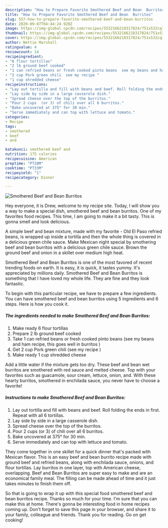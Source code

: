 ```yaml
---
description: "How to Prepare Favorite Smothered Beef and Bean  Burritos"
title: "How to Prepare Favorite Smothered Beef and Bean  Burritos"
slug: 557-how-to-prepare-favorite-smothered-beef-and-bean-burritos
date: 2020-09-07T04:44:24.920Z
image: https://img-global.cpcdn.com/recipes/5532166218317824/751x532cq70/smothered-beef-and-bean-burritos-recipe-main-photo.jpg
thumbnail: https://img-global.cpcdn.com/recipes/5532166218317824/751x532cq70/smothered-beef-and-bean-burritos-recipe-main-photo.jpg
cover: https://img-global.cpcdn.com/recipes/5532166218317824/751x532cq70/smothered-beef-and-bean-burritos-recipe-main-photo.jpg
author: Nettie Marshall
ratingvalue: 4
reviewcount: 14
recipeingredient:
- "6 flour tortillas"
- "2 lb ground beef cooked"
- "1 can refried beans or fresh cooked pinto beans  see my beans and ham recipe  this goes well in burritos "
- "2 cup Pork green chili  see my recipe "
- "1 cup shredded cheese"
recipeinstructions:
- "Lay out tortilla and fill with beans and beef. Roll folding the ends in first. Repeat with all 6 tortillas."
- "Lay side by side in a large casserole dish."
- "Spread cheese over the top of the burritos."
- "Pour 2 cups  (or 3) of chili over all 6 burritos."
- "Bake uncovered at 375° for 30 min."
- "Serve immediately and can top with lettuce and tomato."
categories:
- Recipe
tags:
- smothered
- beef
- and

katakunci: smothered beef and 
nutrition: 175 calories
recipecuisine: American
preptime: "PT20M"
cooktime: "PT33M"
recipeyield: "1"
recipecategory: Dinner

---
```



![Smothered Beef and Bean  Burritos](https://img-global.cpcdn.com/recipes/5532166218317824/751x532cq70/smothered-beef-and-bean-burritos-recipe-main-photo.jpg)

Hey everyone, it is Drew, welcome to my recipe site. Today, I will show you a way to make a special dish, smothered beef and bean  burritos. One of my favorites food recipes. This time, I am going to make it a bit tasty. This is gonna smell and look delicious.

A simple beef and bean mixture, made with my favorite - Old El Paso refried beans, is wrapped up inside a tortilla and then the whole thing is covered in a delicious green chile sauce. Make Mexican night special by smothering beef and bean burritos with a delicious green chile sauce. Brown the ground beef and onion in a skillet over medium high heat.

Smothered Beef and Bean  Burritos is one of the most favored of recent trending foods on earth. It is easy, it is quick, it tastes yummy. It's appreciated by millions daily. Smothered Beef and Bean  Burritos is something that I have loved my whole life. They are fine and they look fantastic.


To begin with this particular recipe, we have to prepare a few ingredients. You can have smothered beef and bean  burritos using 5 ingredients and 6 steps. Here is how you cook it.

<!--inarticleads1-->

##### The ingredients needed to make Smothered Beef and Bean  Burritos:

1. Make ready 6 flour tortillas
1. Prepare 2 lb ground beef cooked
1. Take 1 can refried beans or fresh cooked pinto beans  (see my beans and ham recipe,  this goes well in burritos )
1. Get 2 cup Pork green chili  (see my recipe )
1. Make ready 1 cup shredded cheese


Add a little water if the mixture gets too dry. These beef and bean wet burritos are smothered with red sauce and melted cheese. Top with your favorites such as guacamole, sour cream, lettuce, onion, and. With these hearty burritos, smothered in enchilada sauce, you never have to choose a favorite! 

<!--inarticleads2-->

##### Instructions to make Smothered Beef and Bean  Burritos:

1. Lay out tortilla and fill with beans and beef. Roll folding the ends in first. Repeat with all 6 tortillas.
1. Lay side by side in a large casserole dish.
1. Spread cheese over the top of the burritos.
1. Pour 2 cups  (or 3) of chili over all 6 burritos.
1. Bake uncovered at 375° for 30 min.
1. Serve immediately and can top with lettuce and tomato.


They come together in one skillet for a quick dinner that&#39;s packed with Mexican flavor. This is an easy beef and bean burrito recipe made with ground beef and refried beans, along with enchilada sauce, onions, and flour tortillas. Lay burritos in one layer, top with American cheese, overlapping. Beef and Bean Burritos are super easy to make and are an economical family meal. The filling can be made ahead of time and it just takes minutes to finish them off. 

So that is going to wrap it up with this special food smothered beef and bean  burritos recipe. Thanks so much for your time. I'm sure that you can make this at home. There's gonna be interesting food in home recipes coming up. Don't forget to save this page in your browser, and share it to your family, colleague and friends. Thank you for reading. Go on get cooking!
